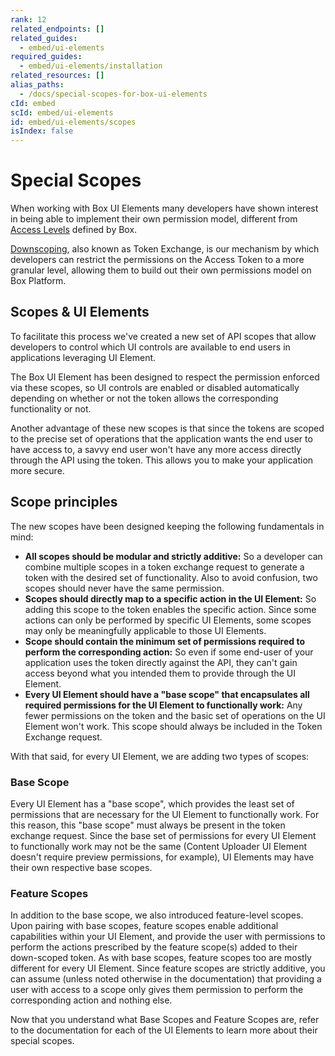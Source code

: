 ```yaml
---
rank: 12
related_endpoints: []
related_guides:
  - embed/ui-elements
required_guides:
  - embed/ui-elements/installation
related_resources: []
alias_paths:
  - /docs/special-scopes-for-box-ui-elements
cId: embed
scId: embed/ui-elements
id: embed/ui-elements/scopes
isIndex: false
---
```


# Special Scopes

When working with Box UI Elements many developers have shown interest in being
able to implement their own permission model, different from [Access
Levels][acl] defined by Box.

[Downscoping][downscoping], also known as Token Exchange, is our mechanism by
which developers can restrict the permissions on the Access Token to a more
granular level, allowing them to build out their own permissions model on Box
Platform.

## Scopes & UI Elements

To facilitate this process we've created a new set of API scopes that allow
developers to control which UI controls are available to end
users in applications leveraging UI Element.

The Box UI Element has been designed to respect the permission enforced via
these scopes, so UI controls are enabled or disabled automatically depending on
whether or not the token allows the corresponding functionality or not.

Another advantage of these new scopes is that since the tokens are scoped to the
precise set of operations that the application wants the end user to have access
to, a savvy end user won't have any more access directly through the API using
the token. This allows you to make your application more secure.

## Scope principles

The new scopes have been designed keeping the following fundamentals in mind:

* **All scopes should be modular and strictly additive:** So a developer can
combine multiple scopes in a token exchange request to generate a token with
the desired set of functionality. Also to avoid confusion, two scopes should
never have the same permission.
* **Scopes should directly map to a specific action in the UI Element:** So
adding this scope to the token enables the specific action. Since some
actions can only be performed by specific UI Elements, some scopes may only
be meaningfully applicable to those UI Elements.
* **Scope should contain the minimum set of permissions required to perform
the corresponding action:** So even if some end-user of your application
uses the token directly against the API, they can't gain access beyond what
you intended them to provide through the UI Element.
* **Every UI Element should have a "base scope" that encapsulates all required
permissions for the UI Element to functionally work:** Any fewer permissions
on the token and the basic set of operations on the UI Element won't work.
This scope should always be included in the Token Exchange request.

With that said, for every UI Element, we are adding two types of scopes:

### Base Scope

Every UI Element has a "base scope", which provides the least
set of permissions that are necessary for the UI Element to functionally work.
For this reason, this "base scope" must always be present in the token exchange
request. Since the base set of permissions for every UI Element to functionally
work may not be the same (Content Uploader UI Element doesn't require preview
permissions, for example), UI Elements may have their own respective base
scopes.

### Feature Scopes

In addition to the base scope, we also introduced
feature-level scopes. Upon pairing with base scopes, feature scopes enable
additional capabilities within your UI Element, and provide the user with
permissions to perform the actions prescribed by the feature scope(s) added to
their down-scoped token. As with base scopes, feature scopes too are mostly
different for every UI Element. Since feature scopes are strictly additive, you
can assume (unless noted otherwise in the documentation) that providing a user
with access to a scope only gives them permission to perform the corresponding
action and nothing else.

Now that you understand what Base Scopes and Feature Scopes are, refer to the
documentation for each of the UI Elements to learn more about their special
scopes.

[acl]: https://community.box.com/t5/How-To-Guides-for-Sharing/What-Are-The-Different-Access-Levels-For-Collaborators/ta-p/144
[downscoping]: g://authentication/access-tokens/downscope
